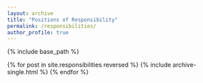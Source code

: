 ```yaml
---
layout: archive
title: "Positions of Responsibility"
permalink: /responsibilities/
author_profile: true
---
```


{% include base_path %}

{% for post in site.responsibilities reversed %}
  {% include archive-single.html %}
{% endfor %}
